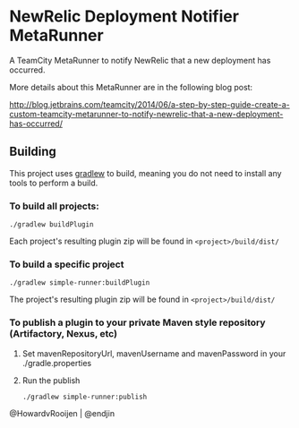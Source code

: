 NewRelic Deployment Notifier MetaRunner
=======================================

A TeamCity MetaRunner to notify NewRelic that a new deployment has occurred.

More details about this MetaRunner are in the following blog post:

http://blog.jetbrains.com/teamcity/2014/06/a-step-by-step-guide-create-a-custom-teamcity-metarunner-to-notify-newrelic-that-a-new-deployment-has-occurred/


## Building
This project uses [gradlew](https://docs.gradle.org/current/userguide/gradle_wrapper.html) to build, meaning you do not need to install any tools to perform a build.

### To build all projects:

```
./gradlew buildPlugin
```

Each project's resulting plugin zip will be found in `<project>/build/dist/`

### To build a specific project

```
./gradlew simple-runner:buildPlugin
```

The project's resulting plugin zip will be found in `<project>/build/dist/`

### To publish a plugin to your private Maven style repository (Artifactory, Nexus, etc)
1. Set mavenRepositoryUrl, mavenUsername  and mavenPassword in your ./gradle.properties
2. Run the publish

    ```
    ./gradlew simple-runner:publish
    ```

@HowardvRooijen | @endjin
